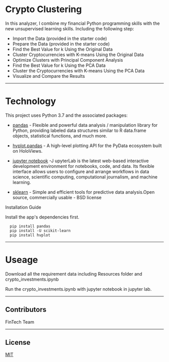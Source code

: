 # Crypto Clustering

In this analyzer, I combine my financial Python programming skills with the new unsupervised learning skills.
Including the following step:
* Import the Data (provided in the starter code)
* Prepare the Data (provided in the starter code)
* Find the Best Value for k Using the Original Data
* Cluster Cryptocurrencies with K-means Using the Original Data
* Optimize Clusters with Principal Component Analysis
* Find the Best Value for k Using the PCA Data
* Cluster the Cryptocurrencies with K-means Using the PCA Data
* Visualize and Compare the Results

---
# Technology

This project uses Python 3.7 and the associated packages:

* [pandas](https://github.com/pandas-dev/pandas) - Flexible and powerful data analysis / manipulation library for Python, providing labeled data structures similar to R data.frame objects, statistical functions, and much more.

* [hvplot.pandas](https://pypi.org/project/hvplot/) - A high-level plotting API for the PyData ecosystem built on HoloViews.

* [jupyter notebook](https://jupyter.org/) -J upyterLab is the latest web-based interactive development environment for notebooks, code, and data. Its flexible interface allows users to configure and arrange workflows in data science, scientific computing, computational journalism, and machine learning.

* [sklearn](https://scikit-learn.org/) - Simple and efficient tools for predictive data analysis.Open source, commercially usable - BSD license


Installation Guide

Install the app's dependencies first.

```
  pip install pandas
  pip install -U scikit-learn
  pip install hvplot
```
---

# Useage

Download all the requirement data including Resources folder and crypto_investments.ipynb

Run the crypto_investments.ipynb with jupyter notebook in jupyter lab.


---

## Contributors
FinTech Team


---

## License

[MIT](https://choosealicense.com/licenses/mit/)